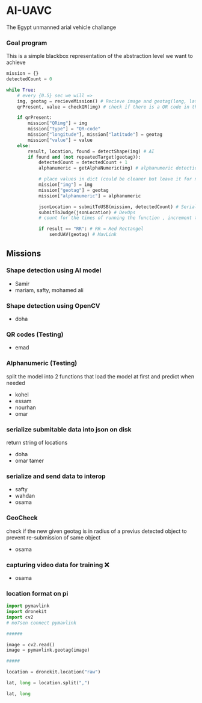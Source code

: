# AI-UAVC
The Egypt unmanned arial vehicle challange


### Goal program
This is a simple blackbox representation of the abstraction level we want to achieve
```python
mission = {}
detectedCount = 0

while True:
    # every {0.5} sec we will =>
    img, geotag = recieveMission() # Recieve image and geotag(long, lat) from UAV 
    qrPresent, value = checkQR(img) # check if there is a QR code in the image and return value if so

    if qrPresent:
        mission["QRimg"] = img
        mission["type"] = "QR-code"
        mission["longitude"], mission["latitude"] = geotag
        mission["value"] = value
    else:
        result, location, found = detectShape(img) # AI
        if found and (not repeatedTarget(geotag)):
            detectedCount = detectedCount + 1
            alphanumeric = getAlphaNumeric(img) # alphanumeric detection

            # place values in dict (could be cleaner but leave it for now)
            mission["img"] = img
            mission["geotag"] = geotag
            mission["alphanumeric"] = alphanumeric

            jsonLocation = submitToUSB(mission, detectedCount) # Serialization
            submitToJudge(jsonLocation) # DevOps
            # count for the times of running the function , increment the count

            if result == "RR": # RR = Red Rectangel
                sendUAV(geotag) # MavLink
```


## Missions

### Shape detection using AI model
 - Samir
 - mariam, safty, mohamed ali

### Shape detection using OpenCV
 - doha

### QR codes (Testing)
 - emad

### Alphanumeric (Testing)
split the model into 2 functions that load the model at first and predict when needed
 - kohel
 - essam
 - nourhan
 - omar

### serialize submitable data into json on disk
return string of locations
 - doha
 - omar tamer

### serialize and send data to interop
 - safty
 - wahdan
 - osama

### GeoCheck
check if the new given geotag is in radius of a previus detected object to prevent re-submission of same object
 - osama

### capturing video data for training ❌
 - osama

### location format on pi

```python
import pymavlink
import dronekit
import cv2
# mo7sen connect pymavlink

######

image = cv2.read()
image = pymavlink.geotag(image)

#####

location = dronekit.location("raw")

lat, long = location.split(",")

lat, long
```